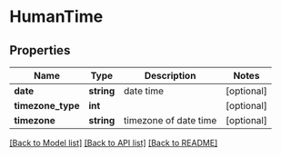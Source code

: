 # HumanTime

## Properties
Name | Type | Description | Notes
------------ | ------------- | ------------- | -------------
**date** | **string** | date time | [optional] 
**timezone_type** | **int** |  | [optional] 
**timezone** | **string** | timezone of date time | [optional] 

[[Back to Model list]](../README.md#documentation-for-models) [[Back to API list]](../README.md#documentation-for-api-endpoints) [[Back to README]](../README.md)


